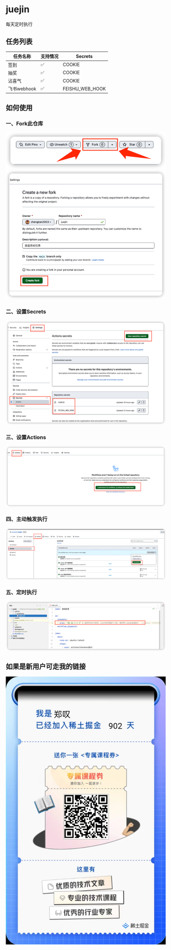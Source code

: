 # juejin
每天定时执行

## 任务列表
| 任务名称      | 支持情况 | Secrets         |
|-----------|------|-----------------|
| 签到        | ✅    | COOKIE          |
| 抽奖        | ✅    | COOKIE          |
| 沾喜气       | ✅    | COOKIE          |
| 飞书webhook | ✅    | FEISHU_WEB_HOOK |

## 如何使用
### 一、Fork此仓库
![img.png](assets/img.png)
![img_2.png](assets/img_2.png)
### 二、设置Secrets
![img_1.png](assets/img_1.png)
### 三、设置Actions
![img_3.png](assets/img_3.png)
### 四、主动触发执行
![img.png](assets/img_4.png)
### 五、定时执行
![img.png](assets/img_5.png)

## 如果是新用户可走我的链接
![7441667978683_.pic.jpg](assets/7441667978683_.pic.jpg)

